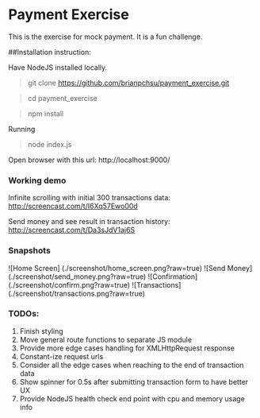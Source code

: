 # Payment Exercise
This is the exercise for mock payment. It is a fun challenge.

##Installation instruction:

Have NodeJS installed locally.
> git clone https://github.com/brianpchsu/payment_exercise.git

> cd payment_exercise

> npm install

Running
> node index.js

Open browser with this url: http://localhost:9000/

### Working demo
Infinite scrolling with initial 300 transactions data: http://screencast.com/t/I6Xq57Ewo00d

Send money and see result in transaction history: http://screencast.com/t/Da3sJdV1aj6S
### Snapshots
![Home Screen] (./screenshot/home_screen.png?raw=true)
![Send Money] (./screenshot/send_money.png?raw=true)
![Confirmation] (./screenshot/confirm.png?raw=true)
![Transactions] (./screenshot/transactions.png?raw=true)

### TODOs:
1. Finish styling
2. Move general route functions to separate JS module
3. Provide more edge cases handling for XMLHttpRequest response
4. Constant-ize request urls
5. Consider all the edge cases when reaching to the end of transaction data
6. Show spinner for 0.5s after submitting transaction form to have better UX
7. Provide NodeJS health check end point with cpu and memory usage info
